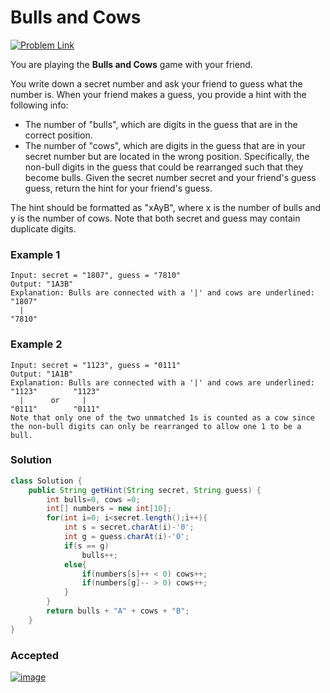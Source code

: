 # Bulls and Cows

[![Problem Link](https://img.shields.io/badge/-LeetCode-FFA116?style=for-the-badge&logo=LeetCode&logoColor=black)](https://leetcode.com/problems/bulls-and-cows/)

You are playing the **Bulls and Cows** game with your friend.

You write down a secret number and ask your friend to guess what the number is. When your friend makes a guess, you provide a hint with the following info:

* The number of "bulls", which are digits in the guess that are in the correct position.
* The number of "cows", which are digits in the guess that are in your secret number but are located in the wrong position. Specifically, the non-bull digits in the guess that could be rearranged such that they become bulls.
Given the secret number secret and your friend's guess guess, return the hint for your friend's guess.

The hint should be formatted as "xAyB", where x is the number of bulls and y is the number of cows. Note that both secret and guess may contain duplicate digits.

### Example 1
```
Input: secret = "1807", guess = "7810"
Output: "1A3B"
Explanation: Bulls are connected with a '|' and cows are underlined:
"1807"
  |
"7810"
```

### Example 2
```
Input: secret = "1123", guess = "0111"
Output: "1A1B"
Explanation: Bulls are connected with a '|' and cows are underlined:
"1123"        "1123"
  |      or     |
"0111"        "0111"
Note that only one of the two unmatched 1s is counted as a cow since the non-bull digits can only be rearranged to allow one 1 to be a bull.
```

### Solution
```java
class Solution {
    public String getHint(String secret, String guess) {
        int bulls=0, cows =0;
        int[] numbers = new int[10];
        for(int i=0; i<secret.length();i++){
            int s = secret.charAt(i)-'0';
            int g = guess.charAt(i)-'0';
            if(s == g)
                bulls++;
            else{
                if(numbers[s]++ < 0) cows++;
                if(numbers[g]-- > 0) cows++;
            }
        }
        return bulls + "A" + cows + "B";
    }
}
```

### Accepted
[![image](https://user-images.githubusercontent.com/98543049/210171579-e722fc57-5180-4bc0-9298-2024b463bb6b.png)](https://leetcode.com/submissions/detail/869059671/)
